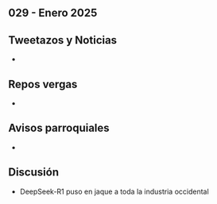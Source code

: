 029 - Enero 2025
--

## Tweetazos y Noticias
* 

## Repos vergas
* 
 
## Avisos parroquiales

* 

## Discusión
* DeepSeek-R1 puso en jaque a toda la industria occidental
